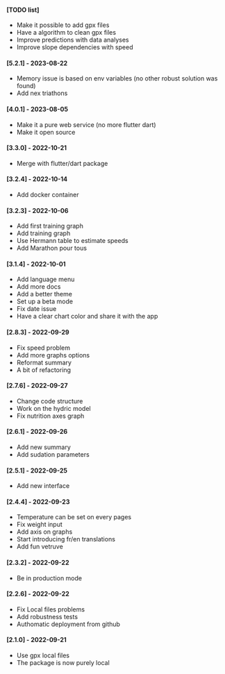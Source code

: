 #### [TODO list]

- Make it possible to add gpx files
- Have a algorithm to clean gpx files
- Improve predictions with data analyses
- Improve slope dependencies with speed

#### [5.2.1] - 2023-08-22

- Memory issue is based on env variables (no other robust solution was found)
- Add nex triathons

#### [4.0.1] - 2023-08-05

- Make it a pure web service (no more flutter dart)
- Make it open source

#### [3.3.0] - 2022-10-21

- Merge with flutter/dart package

#### [3.2.4] - 2022-10-14

- Add docker container

#### [3.2.3] - 2022-10-06

- Add first training graph
- Add training graph
- Use Hermann table to estimate speeds
- Add Marathon pour tous

#### [3.1.4] - 2022-10-01

- Add language menu
- Add more docs
- Add a better theme
- Set up a beta mode
- Fix date issue
- Have a clear chart color and share it with the app

#### [2.8.3] - 2022-09-29

- Fix speed problem
- Add more graphs options
- Reformat summary
- A bit of refactoring

#### [2.7.6] - 2022-09-27

- Change code structure
- Work on the hydric model
- Fix nutrition axes graph

#### [2.6.1] - 2022-09-26

- Add new summary
- Add sudation parameters

#### [2.5.1] - 2022-09-25

- Add new interface

#### [2.4.4] - 2022-09-23

- Temperature can be set on every pages
- Fix weight input
- Add axis on graphs
- Start introducing fr/en translations
- Add fun vetruve

#### [2.3.2] - 2022-09-22

- Be in production mode

#### [2.2.6] - 2022-09-22
 
- Fix Local files problems
- Add robustness tests
- Authomatic deployment from github

#### [2.1.0] - 2022-09-21
  
- Use gpx local files
- The package is now purely local
 
